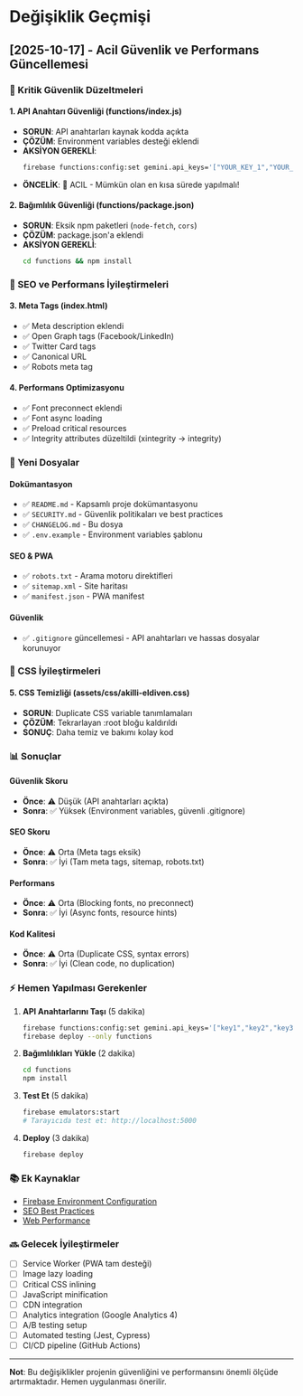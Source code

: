 # Değişiklik Geçmişi

## [2025-10-17] - Acil Güvenlik ve Performans Güncellemesi

### 🔴 Kritik Güvenlik Düzeltmeleri

#### 1. API Anahtarı Güvenliği (functions/index.js)
- **SORUN**: API anahtarları kaynak kodda açıkta
- **ÇÖZÜM**: Environment variables desteği eklendi
- **AKSİYON GEREKLİ**: 
  ```bash
  firebase functions:config:set gemini.api_keys='["YOUR_KEY_1","YOUR_KEY_2"]'
  ```
- **ÖNCELİK**: 🔴 ACIL - Mümkün olan en kısa sürede yapılmalı!

#### 2. Bağımlılık Güvenliği (functions/package.json)
- **SORUN**: Eksik npm paketleri (`node-fetch`, `cors`)
- **ÇÖZÜM**: package.json'a eklendi
- **AKSİYON GEREKLİ**: 
  ```bash
  cd functions && npm install
  ```

### 🚀 SEO ve Performans İyileştirmeleri

#### 3. Meta Tags (index.html)
- ✅ Meta description eklendi
- ✅ Open Graph tags (Facebook/LinkedIn)
- ✅ Twitter Card tags
- ✅ Canonical URL
- ✅ Robots meta tag

#### 4. Performans Optimizasyonu
- ✅ Font preconnect eklendi
- ✅ Font async loading
- ✅ Preload critical resources
- ✅ Integrity attributes düzeltildi (xintegrity → integrity)

### 📁 Yeni Dosyalar

#### Dokümantasyon
- ✅ `README.md` - Kapsamlı proje dokümantasyonu
- ✅ `SECURITY.md` - Güvenlik politikaları ve best practices
- ✅ `CHANGELOG.md` - Bu dosya
- ✅ `.env.example` - Environment variables şablonu

#### SEO & PWA
- ✅ `robots.txt` - Arama motoru direktifleri
- ✅ `sitemap.xml` - Site haritası
- ✅ `manifest.json` - PWA manifest

#### Güvenlik
- ✅ `.gitignore` güncellemesi - API anahtarları ve hassas dosyalar korunuyor

### 🎨 CSS İyileştirmeleri

#### 5. CSS Temizliği (assets/css/akilli-eldiven.css)
- **SORUN**: Duplicate CSS variable tanımlamaları
- **ÇÖZÜM**: Tekrarlayan :root bloğu kaldırıldı
- **SONUÇ**: Daha temiz ve bakımı kolay kod

### 📊 Sonuçlar

#### Güvenlik Skoru
- **Önce**: ⚠️ Düşük (API anahtarları açıkta)
- **Sonra**: ✅ Yüksek (Environment variables, güvenli .gitignore)

#### SEO Skoru
- **Önce**: ⚠️ Orta (Meta tags eksik)
- **Sonra**: ✅ İyi (Tam meta tags, sitemap, robots.txt)

#### Performans
- **Önce**: ⚠️ Orta (Blocking fonts, no preconnect)
- **Sonra**: ✅ İyi (Async fonts, resource hints)

#### Kod Kalitesi
- **Önce**: ⚠️ Orta (Duplicate CSS, syntax errors)
- **Sonra**: ✅ İyi (Clean code, no duplication)

### ⚡ Hemen Yapılması Gerekenler

1. **API Anahtarlarını Taşı** (5 dakika)
   ```bash
   firebase functions:config:set gemini.api_keys='["key1","key2","key3"]'
   firebase deploy --only functions
   ```

2. **Bağımlılıkları Yükle** (2 dakika)
   ```bash
   cd functions
   npm install
   ```

3. **Test Et** (5 dakika)
   ```bash
   firebase emulators:start
   # Tarayıcıda test et: http://localhost:5000
   ```

4. **Deploy** (3 dakika)
   ```bash
   firebase deploy
   ```

### 📚 Ek Kaynaklar

- [Firebase Environment Configuration](https://firebase.google.com/docs/functions/config-env)
- [SEO Best Practices](https://developers.google.com/search/docs/beginner/seo-starter-guide)
- [Web Performance](https://web.dev/performance/)

### 🔜 Gelecek İyileştirmeler

- [ ] Service Worker (PWA tam desteği)
- [ ] Image lazy loading
- [ ] Critical CSS inlining
- [ ] JavaScript minification
- [ ] CDN integration
- [ ] Analytics integration (Google Analytics 4)
- [ ] A/B testing setup
- [ ] Automated testing (Jest, Cypress)
- [ ] CI/CD pipeline (GitHub Actions)

---

**Not**: Bu değişiklikler projenin güvenliğini ve performansını önemli ölçüde artırmaktadır. Hemen uygulanması önerilir.
